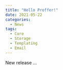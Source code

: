 ```yaml
---
title: "Hello Proffer!"
date: 2021-05-22
categories: 
  - News
tags:
  - Core
  - Storage
  - Templating
  - Email
---
```


New release ...

